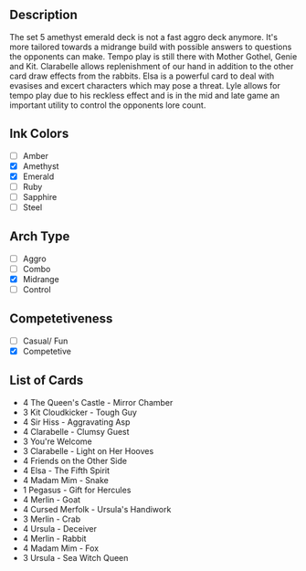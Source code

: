 ## Description

The set 5 amethyst emerald deck is not a fast aggro deck anymore. It's more tailored towards a midrange build with possible answers to questions the opponents can make. Tempo play is still there with Mother Gothel, Genie and Kit. Clarabelle allows replenishment of our hand in addition to the other card draw effects from the rabbits. Elsa is a powerful card to deal with evasises and excert characters which may pose a threat. Lyle allows for tempo play due to his reckless effect and is in the mid and late game an important utility to control the opponents lore count.

## Ink Colors

- [ ] Amber
- [x] Amethyst
- [x] Emerald
- [ ] Ruby
- [ ] Sapphire
- [ ] Steel

## Arch Type

- [ ] Aggro
- [ ] Combo
- [x] Midrange
- [ ] Control

## Competetiveness

- [ ] Casual/ Fun
- [x] Competetive

## List of Cards

- 4 The Queen's Castle - Mirror Chamber
- 3 Kit Cloudkicker - Tough Guy
- 4 Sir Hiss - Aggravating Asp
- 4 Clarabelle - Clumsy Guest
- 3 You're Welcome
- 3 Clarabelle - Light on Her Hooves
- 4 Friends on the Other Side
- 4 Elsa - The Fifth Spirit
- 4 Madam Mim - Snake
- 1 Pegasus - Gift for Hercules
- 4 Merlin - Goat
- 4 Cursed Merfolk - Ursula's Handiwork
- 3 Merlin - Crab
- 4 Ursula - Deceiver
- 4 Merlin - Rabbit
- 4 Madam Mim - Fox
- 3 Ursula - Sea Witch Queen
